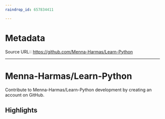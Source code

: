 ```yaml
---
raindrop_id: 657834411

---
```


# Metadata
Source URL:: https://github.com/Menna-Harmas/Learn-Python


---
# Menna-Harmas/Learn-Python

Contribute to Menna-Harmas/Learn-Python development by creating an account on GitHub.

## Highlights
